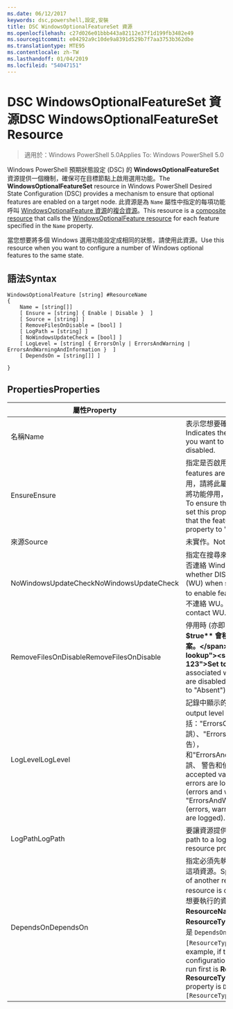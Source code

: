 ```yaml
---
ms.date: 06/12/2017
keywords: dsc,powershell,設定,安裝
title: DSC WindowsOptionalFeatureSet 資源
ms.openlocfilehash: c27d026e01bbb443a82112e37f1d199fb3482e49
ms.sourcegitcommit: e04292a9c10de9a8391d529b7f7aa3753b362dbe
ms.translationtype: MTE95
ms.contentlocale: zh-TW
ms.lasthandoff: 01/04/2019
ms.locfileid: "54047151"
---
```

# <a name="dsc-windowsoptionalfeatureset-resource"></a><span data-ttu-id="f8ce7-103">DSC WindowsOptionalFeatureSet 資源</span><span class="sxs-lookup"><span data-stu-id="f8ce7-103">DSC WindowsOptionalFeatureSet Resource</span></span>

> <span data-ttu-id="f8ce7-104">適用於：Windows PowerShell 5.0</span><span class="sxs-lookup"><span data-stu-id="f8ce7-104">Applies To: Windows PowerShell 5.0</span></span>

<span data-ttu-id="f8ce7-105">Windows PowerShell 預期狀態設定 (DSC) 的 **WindowsOptionalFeatureSet** 資源提供一個機制，確保可在目標節點上啟用選用功能。</span><span class="sxs-lookup"><span data-stu-id="f8ce7-105">The **WindowsOptionalFeatureSet** resource in Windows PowerShell Desired State Configuration (DSC) provides a mechanism to ensure that optional features are enabled on a target node.</span></span>
<span data-ttu-id="f8ce7-106">此資源是為 `Name` 屬性中指定的每項功能呼叫 [WindowsOptionalFeature 資源](windowsOptionalFeatureResource.md)的[複合資源](../../../resources/authoringResourceComposite.md)。</span><span class="sxs-lookup"><span data-stu-id="f8ce7-106">This resource is a [composite resource](../../../resources/authoringResourceComposite.md) that calls the [WindowsOptionalFeature resource](windowsOptionalFeatureResource.md) for each feature specified in the `Name` property.</span></span>

<span data-ttu-id="f8ce7-107">當您想要將多個 Windows 選用功能設定成相同的狀態，請使用此資源。</span><span class="sxs-lookup"><span data-stu-id="f8ce7-107">Use this resource when you want to configure a number of Windows optional features to the same state.</span></span>

## <a name="syntax"></a><span data-ttu-id="f8ce7-108">語法</span><span class="sxs-lookup"><span data-stu-id="f8ce7-108">Syntax</span></span>

```
WindowsOptionalFeature [string] #ResourceName
{
    Name = [string[]]
    [ Ensure = [string] { Enable | Disable }  ]
    [ Source = [string] ]
    [ RemoveFilesOnDisable = [bool] ]
    [ LogPath = [string] ]
    [ NoWindowsUpdateCheck = [bool] ]
    [ LogLevel = [string] { ErrorsOnly | ErrorsAndWarning | ErrorsAndWarningAndInformation }  ]
    [ DependsOn = [string[]] ]

}
```

## <a name="properties"></a><span data-ttu-id="f8ce7-109">Properties</span><span class="sxs-lookup"><span data-stu-id="f8ce7-109">Properties</span></span>

|  <span data-ttu-id="f8ce7-110">屬性</span><span class="sxs-lookup"><span data-stu-id="f8ce7-110">Property</span></span>  |  <span data-ttu-id="f8ce7-111">描述</span><span class="sxs-lookup"><span data-stu-id="f8ce7-111">Description</span></span>   |
|---|---|
| <span data-ttu-id="f8ce7-112">名稱</span><span class="sxs-lookup"><span data-stu-id="f8ce7-112">Name</span></span>| <span data-ttu-id="f8ce7-113">表示您想要確保啟用或停用的功能名稱。</span><span class="sxs-lookup"><span data-stu-id="f8ce7-113">Indicates the name of the features that you want to ensure are enabled or disabled.</span></span>|
| <span data-ttu-id="f8ce7-114">Ensure</span><span class="sxs-lookup"><span data-stu-id="f8ce7-114">Ensure</span></span>| <span data-ttu-id="f8ce7-115">指定是否啟用功能。</span><span class="sxs-lookup"><span data-stu-id="f8ce7-115">Specifies whether the features are enabled.</span></span> <span data-ttu-id="f8ce7-116">若要確保將功能啟用，請將此屬性設定為 "Enable"。若要確保將功能停用，請將此屬性設定為 "Disable"。</span><span class="sxs-lookup"><span data-stu-id="f8ce7-116">To ensure that the features are enabled, set this property to "Enable" To ensure that the features are disabled, set the property to "Disable".</span></span>|
| <span data-ttu-id="f8ce7-117">來源</span><span class="sxs-lookup"><span data-stu-id="f8ce7-117">Source</span></span>| <span data-ttu-id="f8ce7-118">未實作。</span><span class="sxs-lookup"><span data-stu-id="f8ce7-118">Not implemented.</span></span>|
| <span data-ttu-id="f8ce7-119">NoWindowsUpdateCheck</span><span class="sxs-lookup"><span data-stu-id="f8ce7-119">NoWindowsUpdateCheck</span></span>| <span data-ttu-id="f8ce7-120">指定在搜尋來源檔案以啟用功能時，DISM 是否連絡 Windows Update (WU)。</span><span class="sxs-lookup"><span data-stu-id="f8ce7-120">Specifies whether DISM contacts Windows Update (WU) when searching for the source files to enable features.</span></span> <span data-ttu-id="f8ce7-121">如果是 $true，則 DISM 不連絡 WU。</span><span class="sxs-lookup"><span data-stu-id="f8ce7-121">If $true, DISM does not contact WU.</span></span>|
| <span data-ttu-id="f8ce7-122">RemoveFilesOnDisable</span><span class="sxs-lookup"><span data-stu-id="f8ce7-122">RemoveFilesOnDisable</span></span>| <span data-ttu-id="f8ce7-123">停用時 (亦即 **Ensure** 設為 "Absent")，設為 **$true** 會移除所有與這些功能相關聯的檔案。</span><span class="sxs-lookup"><span data-stu-id="f8ce7-123">Set to **$true** to remove all files associated with the features when they are disabled (that is, when **Ensure** is set to "Absent").</span></span>|
| <span data-ttu-id="f8ce7-124">LogLevel</span><span class="sxs-lookup"><span data-stu-id="f8ce7-124">LogLevel</span></span>| <span data-ttu-id="f8ce7-125">記錄中顯示的最大輸出等級。</span><span class="sxs-lookup"><span data-stu-id="f8ce7-125">The maximum output level shown in the logs.</span></span> <span data-ttu-id="f8ce7-126">接受的值包括："ErrorsOnly"（僅記錄錯誤）、"ErrorsAndWarning"（記錄錯誤與警告），和"ErrorsAndWarningAndInformation"（錯誤、 警告和偵錯資訊已登入）。</span><span class="sxs-lookup"><span data-stu-id="f8ce7-126">The accepted values are: "ErrorsOnly" (only errors are logged), "ErrorsAndWarning" (errors and warnings are logged), and "ErrorsAndWarningAndInformation" (errors, warnings, and debug information are logged).</span></span>|
| <span data-ttu-id="f8ce7-127">LogPath</span><span class="sxs-lookup"><span data-stu-id="f8ce7-127">LogPath</span></span>| <span data-ttu-id="f8ce7-128">要讓資源提供者記錄作業的記錄檔路徑。</span><span class="sxs-lookup"><span data-stu-id="f8ce7-128">The path to a log file where you want the resource provider to log the operation.</span></span>|
| <span data-ttu-id="f8ce7-129">DependsOn</span><span class="sxs-lookup"><span data-stu-id="f8ce7-129">DependsOn</span></span>| <span data-ttu-id="f8ce7-130">指定必須先執行另一項資源的設定，再設定這項資源。</span><span class="sxs-lookup"><span data-stu-id="f8ce7-130">Specifies that the configuration of another resource must run before this resource is configured.</span></span> <span data-ttu-id="f8ce7-131">例如，如果第一個想要執行的資源設定指令碼區塊的識別碼是 __ResourceName__，而它的類型是 __ResourceType__，則使用這個屬性的語法就是 `DependsOn = "[ResourceType]ResourceName"`。</span><span class="sxs-lookup"><span data-stu-id="f8ce7-131">For example, if the ID of the resource configuration script block that you want to run first is __ResourceName__ and its type is __ResourceType__, the syntax for using this property is `DependsOn = "[ResourceType]ResourceName"`.</span></span>|
